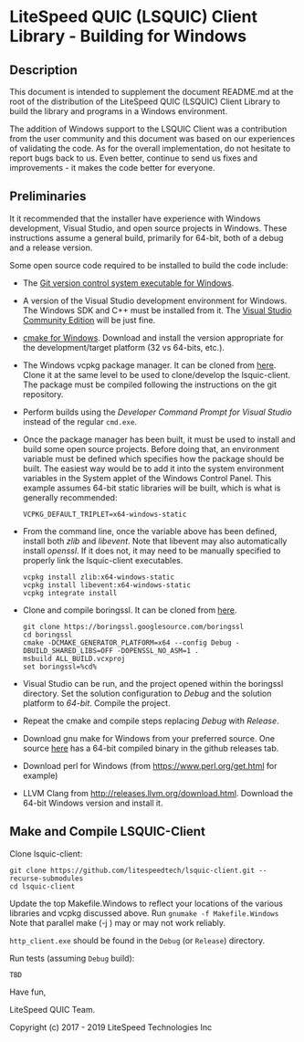 LiteSpeed QUIC (LSQUIC) Client Library - Building for Windows
=============================================================

Description
-----------

This document is intended to supplement the document README.md at the
root of the distribution of the LiteSpeed QUIC (LSQUIC) Client Library
to build the library and programs in a Windows environment.  

The addition of Windows support to the LSQUIC Client was a contribution 
from the user community and this document was based on our experiences
of validating the code.  As for the overall implementation, do not hesitate
to report bugs back to us.  Even better, continue to send us fixes and 
improvements - it makes the code better for everyone.


Preliminaries
-------------
It it recommended that the installer have experience with Windows development,
Visual Studio, and open source projects in Windows.  These instructions assume
a general build, primarily for 64-bit, both of a debug and a release version.

Some open source code required to be installed to build the code include:
   - The [Git version control system executable for Windows](https://git-scm.com/download/win).
   - A version of the Visual Studio development environment for Windows.  
     The Windows SDK and C++ must be installed from it.  The 
     [Visual Studio Community Edition](https://www.visualstudio.com/thank-you-downloading-visual-studio) will be just fine.
   - [cmake for Windows](https://cmake.org/download/).  Download and install the 
     version appropriate for the development/target platform (32 vs 64-bits, 
     etc.).
   - The Windows vcpkg package manager.  It can be cloned from [here](https://github.com/Microsoft/vcpkg).
     Clone it at the same level to be used to clone/develop the lsquic-client.
     The package must be compiled following the instructions on the git 
     repository.
   - Perform builds using the _Developer Command Prompt for Visual Studio_ instead
     of the regular `cmd.exe`.
   - Once the package manager has been built, it must be used to install
     and build some open source projects.  Before doing that, an environment 
     variable must be defined which specifies how the package should be built.
     The easiest way would be to add it into the system environment variables
     in the System applet of the Windows Control Panel.  This example assumes 
     64-bit static libraries will be built, which is what is generally 
     recommended:
        ```
        VCPKG_DEFAULT_TRIPLET=x64-windows-static
        ```
   - From the command line, once the variable above has been defined, install
     both *zlib* and *libevent*.  Note that libevent may also automatically 
     install *openssl*.  If it does not, it may need to be manually specified 
     to properly link the lsquic-client executables.
        ```
        vcpkg install zlib:x64-windows-static
        vcpkg install libevent:x64-windows-static
        vcpkg integrate install
        ```
   - Clone and compile boringssl.  It can be cloned from [here](https://boringssl.googlesource.com/boringssl).
   
        ```
        git clone https://boringssl.googlesource.com/boringssl
        cd boringssl
        cmake -DCMAKE_GENERATOR_PLATFORM=x64 --config Debug -DBUILD_SHARED_LIBS=OFF -DOPENSSL_NO_ASM=1 .
        msbuild ALL_BUILD.vcxproj
        set boringssl=%cd%
        ```
   - Visual Studio can be run, and the project opened within the boringssl
     directory.  Set the solution configuration to *Debug* and the solution 
     platform to *64-bit*.  Compile the project.
   - Repeat the cmake and compile steps replacing *Debug* with *Release*.

   - Download gnu make for Windows from your preferred  source. One source [here](https://github.com/amoldeshpande/make)
   	 has a 64-bit compiled binary in the github releases tab.
   - Download perl for Windows (from https://www.perl.org/get.html for example)
   - LLVM Clang from http://releases.llvm.org/download.html. Download the 64-bit Windows version and install it.


Make and Compile LSQUIC-Client
------------------------------


Clone lsquic-client:

   ```
   git clone https://github.com/litespeedtech/lsquic-client.git --recurse-submodules
   cd lsquic-client
   ```

Update the top Makefile.Windows to reflect your locations of the various libraries and vcpkg discussed above.
Run 
	```
	gnumake -f Makefile.Windows
	```
Note that parallel make (-j <n>) may or may not work reliably. 

`http_client.exe` should be found in the `Debug` (or `Release`) directory.
   
Run tests (assuming `Debug` build):

   ```
   TBD
   ```

Have fun,

LiteSpeed QUIC Team.

Copyright (c) 2017 - 2019 LiteSpeed Technologies Inc
